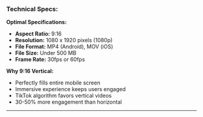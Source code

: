 ### Technical Specs:

**Optimal Specifications:**
- **Aspect Ratio:** 9:16
- **Resolution:** 1080 x 1920 pixels (1080p)
- **File Format:** MP4 (Android), MOV (iOS)
- **File Size:** Under 500 MB
- **Frame Rate:** 30fps or 60fps

**Why 9:16 Vertical:**
- Perfectly fills entire mobile screen
- Immersive experience keeps users engaged
- TikTok algorithm favors vertical videos
- 30-50% more engagement than horizontal

---
